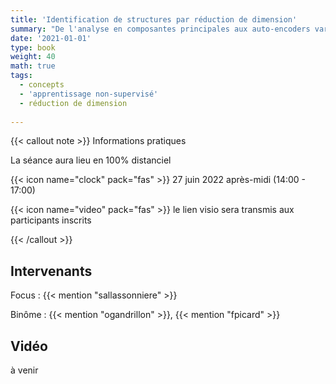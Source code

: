 ```yaml
---
title: 'Identification de structures par réduction de dimension'
summary: "De l'analyse en composantes principales aux auto-encoders variationnels"
date: '2021-01-01'
type: book
weight: 40
math: true
tags:
  - concepts
  - 'apprentissage non-supervisé'
  - réduction de dimension
  
---
```


{{< callout note >}}
Informations pratiques

La séance aura lieu en 100% distanciel

{{< icon name="clock" pack="fas" >}} 27 juin 2022 après-midi (14:00 - 17:00)

{{< icon name="video" pack="fas" >}} le lien visio sera transmis aux participants inscrits


{{< /callout >}}

## Intervenants

Focus : {{< mention "sallassonniere" >}}

Binôme : {{< mention "ogandrillon" >}}, {{< mention "fpicard" >}}


## Vidéo

à venir

<!-- {{< youtube rfscVS0vtbw >}} -->
